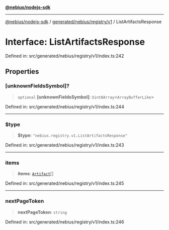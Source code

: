 [**@nebius/nodejs-sdk**](../../../../../README.md)

---

[@nebius/nodejs-sdk](../../../../../README.md) / [generated/nebius/registry/v1](../README.md) / ListArtifactsResponse

# Interface: ListArtifactsResponse

Defined in: src/generated/nebius/registry/v1/index.ts:242

## Properties

### \[unknownFieldsSymbol\]?

> `optional` **\[unknownFieldsSymbol\]**: `Uint8Array`\<`ArrayBufferLike`\>

Defined in: src/generated/nebius/registry/v1/index.ts:244

---

### $type

> **$type**: `"nebius.registry.v1.ListArtifactsResponse"`

Defined in: src/generated/nebius/registry/v1/index.ts:243

---

### items

> **items**: [`Artifact`](Artifact.md)[]

Defined in: src/generated/nebius/registry/v1/index.ts:245

---

### nextPageToken

> **nextPageToken**: `string`

Defined in: src/generated/nebius/registry/v1/index.ts:246
